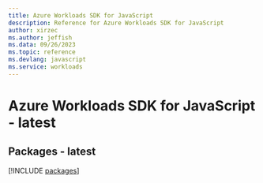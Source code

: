 ```yaml
---
title: Azure Workloads SDK for JavaScript
description: Reference for Azure Workloads SDK for JavaScript
author: xirzec
ms.author: jeffish
ms.data: 09/26/2023
ms.topic: reference
ms.devlang: javascript
ms.service: workloads
---
```

# Azure Workloads SDK for JavaScript - latest
## Packages - latest
[!INCLUDE [packages](workloads-index.md)]